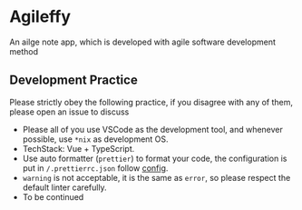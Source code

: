 # Agileffy
An ailge note app, which is developed with agile software development method

## Development Practice

Please strictly obey the following practice, if you disagree with any of them, please open an issue to discuss

* Please all of you use VSCode as the development tool, and whenever possible, use `*nix` as development OS.
* TechStack: Vue + TypeScript.
* Use auto formatter (`prettier`) to format your code, the configuration is put in `/.prettierrc.json` follow [config](https://prettier.io/docs/en/configuration.html).
* `warning` is not acceptable, it is the same as `error`, so please respect the default linter carefully.
* To be continued